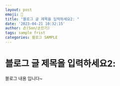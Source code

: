```yaml
---
layout: post
emoji: 🔮
title: "블로그 글 제목을 입력하세요2: "
date: '2023-04-21 10:32:15'
author: 손(Son/손민기)
tags: sample frist
categories: 블로그 SAMPLE
---
```

# 블로그 글 제목을 입력하세요2: 

블로그 내용 입니다~